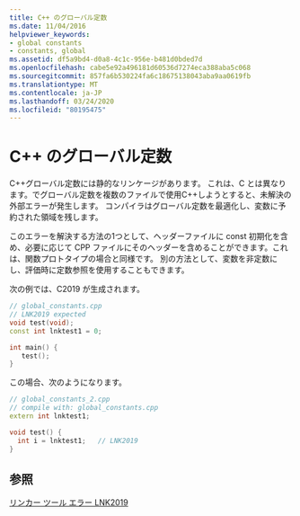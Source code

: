 ```yaml
---
title: C++ のグローバル定数
ms.date: 11/04/2016
helpviewer_keywords:
- global constants
- constants, global
ms.assetid: df5a9bd4-d0a8-4c1c-956e-b481d0bded7d
ms.openlocfilehash: cabe5e92a496181d60536d7274eca388aba5c068
ms.sourcegitcommit: 857fa6b530224fa6c18675138043aba9aa0619fb
ms.translationtype: MT
ms.contentlocale: ja-JP
ms.lasthandoff: 03/24/2020
ms.locfileid: "80195475"
---
```

# <a name="global-constants-in-c"></a>C++ のグローバル定数

C++グローバル定数には静的なリンケージがあります。 これは、C とは異なります。でグローバル定数を複数のファイルで使用C++しようとすると、未解決の外部エラーが発生します。 コンパイラはグローバル定数を最適化し、変数に予約された領域を残します。

このエラーを解決する方法の1つとして、ヘッダーファイルに const 初期化を含め、必要に応じて CPP ファイルにそのヘッダーを含めることができます。これは、関数プロトタイプの場合と同様です。 別の方法として、変数を非定数にし、評価時に定数参照を使用することもできます。

次の例では、C2019 が生成されます。

```cpp
// global_constants.cpp
// LNK2019 expected
void test(void);
const int lnktest1 = 0;

int main() {
   test();
}
```

この場合、次のようになります。

```cpp
// global_constants_2.cpp
// compile with: global_constants.cpp
extern int lnktest1;

void test() {
  int i = lnktest1;   // LNK2019
}
```

## <a name="see-also"></a>参照

[リンカー ツール エラー LNK2019](../../error-messages/tool-errors/linker-tools-error-lnk2019.md)
